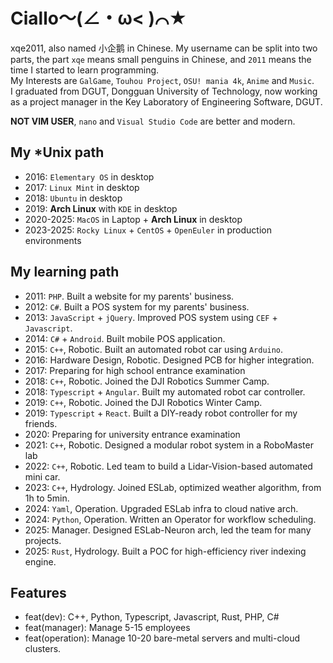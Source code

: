 # Ciallo～(∠・ω< )⌒★
xqe2011, also named 小企鹅 in Chinese. My username can be split into two parts, the part `xqe` means small penguins in Chinese, and `2011` means the time I started to learn programming.  
My Interests are `GalGame`, `Touhou Project`, `OSU! mania 4k`, `Anime` and `Music`.     
I graduated from DGUT, Dongguan University of Technology, now working as a project manager in the Key Laboratory of Engineering Software, DGUT.
  
**NOT VIM USER**, `nano` and `Visual Studio Code` are better and modern.

## My *Unix path
- 2016: `Elementary OS` in desktop
- 2017: `Linux Mint` in desktop
- 2018: `Ubuntu` in desktop
- 2019: **Arch Linux** with `KDE` in desktop
- 2020-2025: `MacOS` in Laptop + **Arch Linux** in desktop
- 2023-2025: `Rocky Linux` + `CentOS` + `OpenEuler` in production environments

## My learning path
- 2011: `PHP`. Built a website for my parents' business.
- 2012: `C#`. Built a POS system for my parents' business.
- 2013: `JavaScript` + `jQuery`. Improved POS system using `CEF` + `Javascript`.
- 2014: `C#` + `Android`. Built mobile POS application. 
- 2015: `C++`, Robotic. Built an automated robot car using `Arduino`.
- 2016: Hardware Design, Robotic. Designed PCB for higher integration.
- 2017: Preparing for high school entrance examination
- 2018: `C++`, Robotic. Joined the DJI Robotics Summer Camp.
- 2018: `Typescript` + `Angular`. Built my automated robot car controller.
- 2019: `C++`, Robotic. Joined the DJI Robotics Winter Camp.
- 2019: `Typescript` + `React`. Built a DIY-ready robot controller for my friends.
- 2020: Preparing for university entrance examination
- 2021: `C++`, Robotic. Designed a modular robot system in a RoboMaster lab
- 2022: `C++`, Robotic. Led team to build a Lidar-Vision-based automated mini car.
- 2023: `C++`, Hydrology. Joined ESLab, optimized weather algorithm, from 1h to 5min.
- 2024: `Yaml`, Operation. Upgraded ESLab infra to cloud native arch.
- 2024: `Python`, Operation. Written an Operator for workflow scheduling.
- 2025: Manager. Designed ESLab-Neuron arch, led the team for many projects.
- 2025: `Rust`, Hydrology. Built a POC for high-efficiency river indexing engine.

## Features
- feat(dev): C++, Python, Typescript, Javascript, Rust, PHP, C#
- feat(manager): Manage 5-15 employees
- feat(operation): Manage 10-20 bare-metal servers and multi-cloud clusters.
